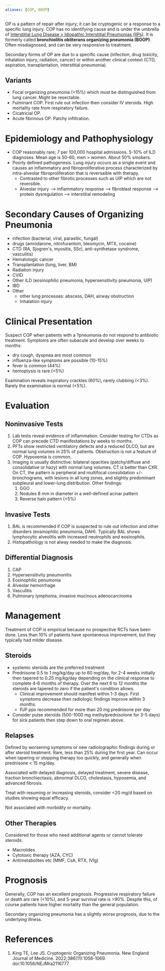 ```yaml
---
aliases: [COP, BOOP]
---
```

OP is a pattern of repair after injury; it can be cryptogenic or a response to a specific lung injury. COP has no identifying cause and is under the umbrella of [Interstitial Lung Disease > Idiopathic Interstitial Pneumonias (IIPs)](Interstitial%20Lung%20Disease#Idiopathic%20Interstitial%20Pneumonias%20(IIPs)). It is formerly called **bronchiolitis obliterans organizing pneumonia (BOOP)**. Often misdiagnosed, and can be very responsive to treatment.

Secondary forms of OP are due to a specific cause (infection, drug toxicity, inhalation injury, radiation, cancer) or within another clinical context (CTD, aspiration, transplantation, interstitial pneumonia).

## Variants
- Focal organizing pneumonia (<15%) which must be distinguished from lung cancer. Might be resectable.
- Fulminant COP. First rule out infection then consider IV steroids. High mortality rate from respiratory failure.
- Cicatricial OP.
- Acute fibrinous OP. Patchy infiltration.

# Epidemiology and Pathophysiology
- COP reasonably rare; 7 per 100,000 hospital admissions. 5-10% of ILD diagnoses. Mean age is 50-60, men > women. About 50% smokers.
- Poorly defined pathogenesis. Lung injury occurs as a single event and causes an inflammatory and fibroproliferative process characterized by intra-alveolar fibroproliferation that is reversaible with therapy.
	- Contrasted to other fibrotic processes such as UIP which are not reversible.
	- Alveolar injury --> inflammatory response --> fibroblast response --> protein dysregulation --> interstitial remodeling

# Secondary Causes of Organizing Pneumonia
- infection (bacterial, viral, parasitic, fungal)
- drugs (amiodarone, nitrofurantoin, bleomycin, MTX, cocaine)
- CTD (RA, Sjogren's, myositis, SScl, anti-synthetase syndrome, vasculitis)
- Hematologic cancer
- Transplantation (lung, liver, BM)
- Radiation injury
- CVID
- Other ILD (eosinophilic pneumonia, hypersensitivity pneumonia, UIP)
- IBD
- Other
	- other lung processes: abscess, DAH, airway obstruction
	- Inhalation injury

# Clinical Presentation
Suspect COP when patients with a ?pneumonia do not respond to antibiotic treatment. Symptoms are often subacute and develop over weeks to months:
- dry cough, dyspnea are most common
- influenza-like symptoms are possible (10-15%)
- fever is common (44%)
- hemoptysis is rare (<5%)

Examination reveals inspiratory crackles (60%), rarely clubbing (<3%). Rarely the examination is normal (<5%).

# Evaluation
## Noninvasive Tests
1. Lab tests reveal evidence of inflammation. Consider testing for CTDs as COP can precede CTD manifestations by weeks to months.
2. PFTs show restricted ventilatory defects and a reduced DLCO, but are normal lung volumes in 25% of patients. Obstruction is not a feature of COP. Hypoxemia is common.
3. Imaging is usually distinctive: bilateral opacities (patchy/diffuse and consolidative or hazy) with normal lung volumes. CT is better than CXR. On CT, the pattern is peripheral and multifocal consolidation +/- bronchograms, with lesions in all lung zones, and slightly predominant subpleural and lower-lung distribution. Other findings:
	1. GGO
	2. Nodules 8 mm in diameter in a well-defined acinar pattern
	3. Reverse halo pattern (<5%)

## Invasive Tests
1. BAL is recommended if COP is suspected to rule out infection and other disorders (eosinophilic pneumonia, DAH). Typically BAL shows lymphocytic alveolitis with increased neutrophils and eosinophils.
2. Histopathology is not alway needed to make the diagnosis.

## Differential Diagnosis
1. CAP
2. Hypersensitivity pneumonitis
3. Eosinophilic penumonia
4. Alveolar hemorrhage
5. Vasculitis
6. Pulmonary lymphoma, invasive mucinous adenocarcinoma

# Management
Treatment of COP is empirical because no prospective RCTs have been done. Less than 10% of patients have spontaneous improvement, but they typically had milder disease.

## Steroids
- systemic steroids are the preferred treatment
- Prednisone 0.5 to 1 mg/kg/day up to 60 mg/day, for 2-4 weeks initially then tapered to 0.25 mg/kg/day depending on the clinical response to complete 4-6 months of therapy. Over the next 6 to 12 months the steroids are tapered to zero if the patient's condition allows.
	- Clinical improvement should manifest within 1-3 days. First symptoms decrease then radiologic findings improve within 3 months.
	- PJP ppx recommended for more than 20 mg prednisone per day
- Consider pulse steroids (500-1000 mg methylprednisolone for 3-5 days) for sick patients then step down to oral regimen above.

## Relapses
Defined by worsening symptoms or new radiolographic findings during or after steroid treatment. Rare, less than 25% during the first year. Can occur when tapering or stopping therapy too quickly, and generally when prednisone < 15 mg/day.

Associated with delayed diagnosis, delayed treatment, severe disease, traction bronchiectasis, abnormal DLCO, cholestasis, hypoxemia, and advanced fibrosis.

Treat with resuming or increasing steroids, consider <20 mg/d based on studies showing equal efficacy. 

Not associated with morbidity or mortality.

## Other Therapies
Considered for those who need additional agents or cannot tolerate steroids:
- Macrolides
- Cytotoxic therapy (AZA, CYC)
- Antimetabolites etc (MMF, CsA, RTX, IVIg)

# Prognosis
Generally, COP has an excellent prognosis. Progressive respiratory failure or death are rare (<10%), and 5-year survival rate is >90%. Despite this, of course patients have higher mortality than the general population.

Secondary organizing pneumonia has a slightly worse prognosis, due to the underlying illness.

# References
1. King TE, Lee JS. Cryptogenic Organizing Pneumonia. New England Journal of Medicine. 2022;386(11):1058-1069. doi:10.1056/NEJMra2116777